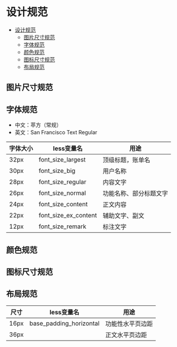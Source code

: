 # 设计规范

- [设计规范](#%E8%AE%BE%E8%AE%A1%E8%A7%84%E8%8C%83)
  - [图片尺寸规范](#%E5%9B%BE%E7%89%87%E5%B0%BA%E5%AF%B8%E8%A7%84%E8%8C%83)
  - [字体规范](#%E5%AD%97%E4%BD%93%E8%A7%84%E8%8C%83)
  - [颜色规范](#%E9%A2%9C%E8%89%B2%E8%A7%84%E8%8C%83)
  - [图标尺寸规范](#%E5%9B%BE%E6%A0%87%E5%B0%BA%E5%AF%B8%E8%A7%84%E8%8C%83)
  - [布局规范](#%E5%B8%83%E5%B1%80%E8%A7%84%E8%8C%83)

## 图片尺寸规范

## 字体规范

- 中文：苹方（常规）
- 英文：San Francisco Text Regular

字体大小 | less变量名  | 用途
-- | -- | -- 
32px | font_size_largest | 顶级标题，账单名
30px | font_size_big | 用户名称
28px | font_size_regular | 内容文字
26px | font_size_normal | 功能名称、部分标题文字
24px | font_size_content | 正文内容
22px | font_size_ex_content | 辅助文字、副文
12px | font_size_remark | 标注文字

## 颜色规范

## 图标尺寸规范

## 布局规范

尺寸 | less变量名 | 用途
-- | -- | --
16px | base_padding_horizontal | 功能性水平页边距
36px | | 正文水平页边距
